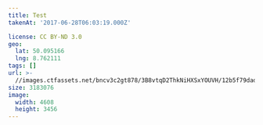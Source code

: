 ```yaml
---
title: Test
takenAt: '2017-06-28T06:03:19.000Z'

license: CC BY-ND 3.0
geo:
  lat: 50.095166
  lng: 8.762111
tags: []
url: >-
  //images.ctfassets.net/bncv3c2gt878/3B8vtqD2ThkNiHXSxYOUVH/12b5f79dad1c2acac574ee57403a2220/test_35414977442_o
size: 3183076
image:
  width: 4608
  height: 3456
---
```

